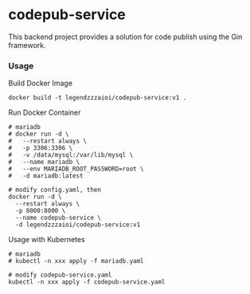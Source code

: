 # codepub-service
This backend project provides a solution for code publish using the Gin framework.

### Usage

Build Docker Image

```
docker build -t legendzzzaioi/codepub-service:v1 .
```

Run Docker Container

```
# mariadb
# docker run -d \
#   --restart always \
#   -p 3306:3306 \
#   -v /data/mysql:/var/lib/mysql \
#   --name mariadb \
#   --env MARIADB_ROOT_PASSWORD=root \
#   -d mariadb:latest

# modify config.yaml, then
docker run -d \
  --restart always \
  -p 8000:8000 \
  --name codepub-service \
  -d legendzzzaioi/codepub-service:v1
```

Usage with Kubernetes

```
# mariadb
# kubectl -n xxx apply -f mariadb.yaml

# modify codepub-service.yaml
kubectl -n xxx apply -f codepub-service.yaml
```
